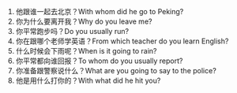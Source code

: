 1. 他跟谁一起去北京？With whom did he go to Peking?
2. 你为什么要离开我？Why do you leave me?
3. 你平常跑步吗？Do you usually run?
4. 你在跟哪个老师学英语？From which teacher do you learn English?
5. 什么时候会下雨呢？When is it going to rain?
6. 你平常都向谁回报？To whom do you usually report?
7. 你准备跟警察说什么？What are you going to say to the police?
8. 他是用什么打你的？With what did he hit you?